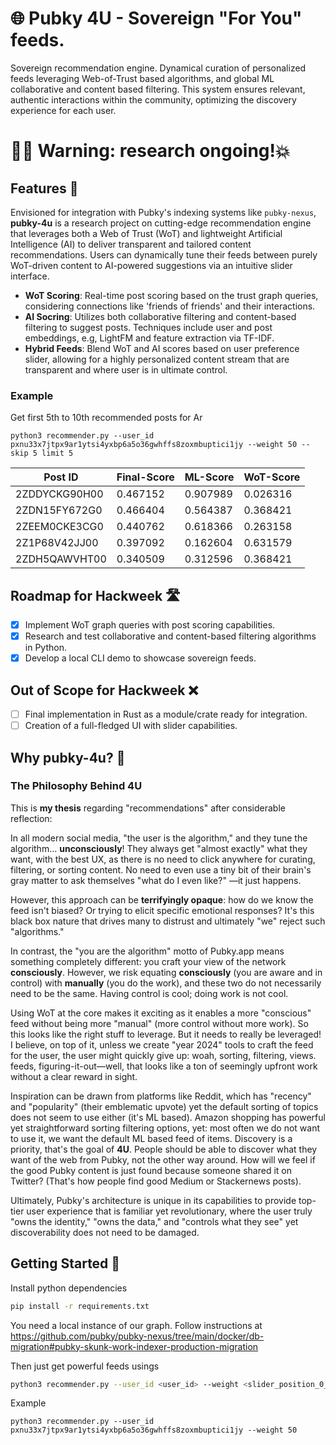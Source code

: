 # 🌐 Pubky 4U - Sovereign "For You" feeds.

Sovereign recommendation engine. Dynamical curation of personalized feeds leveraging Web-of-Trust based algorithms, and global ML collaborative and content based filtering. This system ensures relevant, authentic interactions within the community, optimizing the discovery experience for each user.

# 👨‍🔬 Warning: research ongoing!💥

## Features 🚀

Envisioned for integration with Pubky's indexing systems like `pubky-nexus`, **pubky-4u** is a research project on cutting-edge recommendation engine that leverages both a Web of Trust (WoT) and lightweight Artificial Intelligence (AI) to deliver transparent and tailored content recommendations. Users can dynamically tune their feeds between purely WoT-driven content to AI-powered suggestions via an intuitive slider interface.

- **WoT Scoring**: Real-time post scoring based on the trust graph queries, considering connections like 'friends of friends' and their interactions.
- **AI Socring**: Utilizes both collaborative filtering and content-based filtering to suggest posts. Techniques include user and post embeddings, e.g, LightFM and feature extraction via TF-IDF.
- **Hybrid Feeds**: Blend WoT and AI scores based on user preference slider, allowing for a highly personalized content stream that are transparent and where user is in ultimate control.

### Example

Get first 5th to 10th recommended posts for Ar

```
python3 recommender.py --user_id pxnu33x7jtpx9ar1ytsi4yxbp6a5o36gwhffs8zoxmbuptici1jy --weight 50 --skip 5 limit 5
```

| Post ID       | Final-Score | ML-Score | WoT-Score |
| ------------- | ----------- | -------- | --------- |
| 2ZDDYCKG90H00 | 0.467152    | 0.907989 | 0.026316  |
| 2ZDN15FY672G0 | 0.466404    | 0.564387 | 0.368421  |
| 2ZEEM0CKE3CG0 | 0.440762    | 0.618366 | 0.263158  |
| 2Z1P68V42JJ00 | 0.397092    | 0.162604 | 0.631579  |
| 2ZDH5QAWVHT00 | 0.340509    | 0.312596 | 0.368421  |

## Roadmap for Hackweek 🛣️

- [x] Implement WoT graph queries with post scoring capabilities.
- [x] Research and test collaborative and content-based filtering algorithms in Python.
- [x] Develop a local CLI demo to showcase sovereign feeds.

## Out of Scope for Hackweek ❌

- [ ] Final implementation in Rust as a module/crate ready for integration.
- [ ] Creation of a full-fledged UI with slider capabilities.

## Why pubky-4u? 🤔

### The Philosophy Behind 4U

This is **my thesis** regarding "recommendations" after considerable reflection:

In all modern social media, "the user is the algorithm," and they tune the algorithm... **unconsciously**! They always get "almost exactly" what they want, with the best UX, as there is no need to click anywhere for curating, filtering, or sorting content. No need to even use a tiny bit of their brain's gray matter to ask themselves "what do I even like?" —it just happens.

However, this approach can be **terrifyingly opaque**: how do we know the feed isn't biased? Or trying to elicit specific emotional responses? It's this black box nature that drives many to distrust and ultimately "we" reject such "algorithms."

In contrast, the "you are the algorithm" motto of Pubky.app means something completely different: you craft your view of the network **consciously**. However, we risk equating **consciously** (you are aware and in control) with **manually** (you do the work), and these two do not necessarily need to be the same. Having control is cool; doing work is not cool.

Using WoT at the core makes it exciting as it enables a more "conscious" feed without being more "manual" (more control without more work). So this looks like the right stuff to leverage. But it needs to really be leveraged! I believe, on top of it, unless we create "year 2024" tools to craft the feed for the user, the user might quickly give up: woah, sorting, filtering, views. feeds, figuring-it-out—well, that looks like a ton of seemingly upfront work without a clear reward in sight.

Inspiration can be drawn from platforms like Reddit, which has "recency" and "popularity" (their emblematic upvote) yet the default sorting of topics does not seem to use either (it's ML based). Amazon shopping has powerful yet straightforward sorting filtering options, yet: most often we do not want to use it, we want the default ML based feed of items. Discovery is a priority, that's the goal of **4U**. People should be able to discover what they want of the web from Pubky, not the other way around. How will we feel if the good Pubky content is just found because someone shared it on Twitter? (That's how people find good Medium or Stackernews posts).

Ultimately, Pubky's architecture is unique in its capabilities to provide top-tier user experience that is familiar yet revolutionary, where the user truly "owns the identity," "owns the data," and "controls what they see" yet discoverability does not need to be damaged.

## Getting Started 🏁

Install python dependencies

```bash
pip install -r requirements.txt
```

You need a local instance of our graph. Follow instructions at https://github.com/pubky/pubky-nexus/tree/main/docker/db-migration#pubky-skunk-work-indexer-production-migration

Then just get powerful feeds usings

```bash
python3 recommender.py --user_id <user_id> --weight <slider_position_0_to_100> --skip <(Optiopnal)skip_N_first_posts> --limit <(Optiopnal)N_posts_to_get>
```

Example

```
python3 recommender.py --user_id pxnu33x7jtpx9ar1ytsi4yxbp6a5o36gwhffs8zoxmbuptici1jy --weight 50
```
